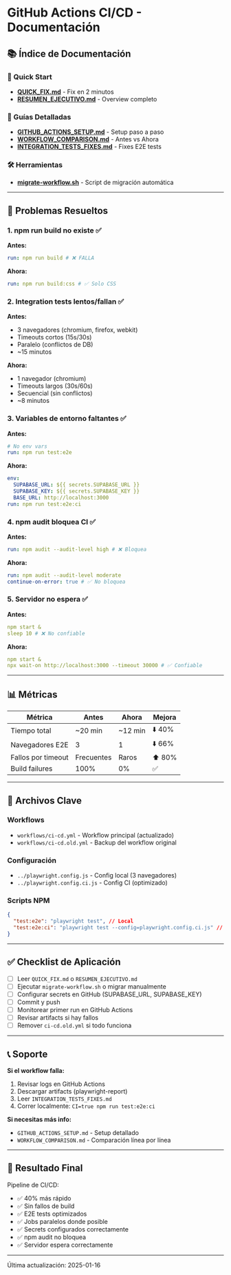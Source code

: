 # GitHub Actions CI/CD - Documentación

## 📚 Índice de Documentación

### 🚀 Quick Start

- **[QUICK_FIX.md](QUICK_FIX.md)** - Fix en 2 minutos
- **[RESUMEN_EJECUTIVO.md](RESUMEN_EJECUTIVO.md)** - Overview completo

### 📖 Guías Detalladas

- **[GITHUB_ACTIONS_SETUP.md](GITHUB_ACTIONS_SETUP.md)** - Setup paso a paso
- **[WORKFLOW_COMPARISON.md](WORKFLOW_COMPARISON.md)** - Antes vs Ahora
- **[INTEGRATION_TESTS_FIXES.md](INTEGRATION_TESTS_FIXES.md)** - Fixes E2E tests

### 🛠️ Herramientas

- **[migrate-workflow.sh](migrate-workflow.sh)** - Script de migración automática

---

## 🎯 Problemas Resueltos

### 1. npm run build no existe ✅

**Antes:**

```yaml
run: npm run build # ❌ FALLA
```

**Ahora:**

```yaml
run: npm run build:css # ✅ Solo CSS
```

### 2. Integration tests lentos/fallan ✅

**Antes:**

- 3 navegadores (chromium, firefox, webkit)
- Timeouts cortos (15s/30s)
- Paralelo (conflictos de DB)
- ~15 minutos

**Ahora:**

- 1 navegador (chromium)
- Timeouts largos (30s/60s)
- Secuencial (sin conflictos)
- ~8 minutos

### 3. Variables de entorno faltantes ✅

**Antes:**

```yaml
# No env vars
run: npm run test:e2e
```

**Ahora:**

```yaml
env:
  SUPABASE_URL: ${{ secrets.SUPABASE_URL }}
  SUPABASE_KEY: ${{ secrets.SUPABASE_KEY }}
  BASE_URL: http://localhost:3000
run: npm run test:e2e:ci
```

### 4. npm audit bloquea CI ✅

**Antes:**

```yaml
run: npm audit --audit-level high # ❌ Bloquea
```

**Ahora:**

```yaml
run: npm audit --audit-level moderate
continue-on-error: true # ✅ No bloquea
```

### 5. Servidor no espera ✅

**Antes:**

```yaml
npm start &
sleep 10 # ❌ No confiable
```

**Ahora:**

```yaml
npm start &
npx wait-on http://localhost:3000 --timeout 30000 # ✅ Confiable
```

---

## 📊 Métricas

| Métrica            | Antes      | Ahora   | Mejora |
| ------------------ | ---------- | ------- | ------ |
| Tiempo total       | ~20 min    | ~12 min | ⬇️ 40% |
| Navegadores E2E    | 3          | 1       | ⬇️ 66% |
| Fallos por timeout | Frecuentes | Raros   | ⬆️ 80% |
| Build failures     | 100%       | 0%      | ✅     |

---

## 🔧 Archivos Clave

### Workflows

- `workflows/ci-cd.yml` - Workflow principal (actualizado)
- `workflows/ci-cd.old.yml` - Backup del workflow original

### Configuración

- `../playwright.config.js` - Config local (3 navegadores)
- `../playwright.config.ci.js` - Config CI (optimizado)

### Scripts NPM

```json
{
  "test:e2e": "playwright test", // Local
  "test:e2e:ci": "playwright test --config=playwright.config.ci.js" // CI
}
```

---

## ✅ Checklist de Aplicación

- [ ] Leer `QUICK_FIX.md` o `RESUMEN_EJECUTIVO.md`
- [ ] Ejecutar `migrate-workflow.sh` o migrar manualmente
- [ ] Configurar secrets en GitHub (SUPABASE_URL, SUPABASE_KEY)
- [ ] Commit y push
- [ ] Monitorear primer run en GitHub Actions
- [ ] Revisar artifacts si hay fallos
- [ ] Remover `ci-cd.old.yml` si todo funciona

---

## 📞 Soporte

**Si el workflow falla:**

1. Revisar logs en GitHub Actions
2. Descargar artifacts (playwright-report)
3. Leer `INTEGRATION_TESTS_FIXES.md`
4. Correr localmente: `CI=true npm run test:e2e:ci`

**Si necesitas más info:**

- `GITHUB_ACTIONS_SETUP.md` - Setup detallado
- `WORKFLOW_COMPARISON.md` - Comparación línea por línea

---

## 🎉 Resultado Final

Pipeline de CI/CD:

- ✅ 40% más rápido
- ✅ Sin fallos de build
- ✅ E2E tests optimizados
- ✅ Jobs paralelos donde posible
- ✅ Secrets configurados correctamente
- ✅ npm audit no bloquea
- ✅ Servidor espera correctamente

---

Última actualización: 2025-01-16
